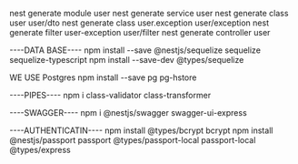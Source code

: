 nest generate module user
nest generate service user
nest generate class user user/dto
nest generate class user.exception user/exception
nest generate filter user-exception user/filter
nest generate controller user

----DATA BASE----
npm install --save @nestjs/sequelize sequelize sequelize-typescript
npm install --save-dev @types/sequelize

WE USE Postgres
npm install --save pg pg-hstore

----PIPES----
npm i class-validator class-transformer

----SWAGGER----
npm i @nestjs/swagger swagger-ui-express

----AUTHENTICATIN----
npm install @types/bcrypt bcrypt
npm install @nestjs/passport passport @types/passport-local passport-local @types/express
